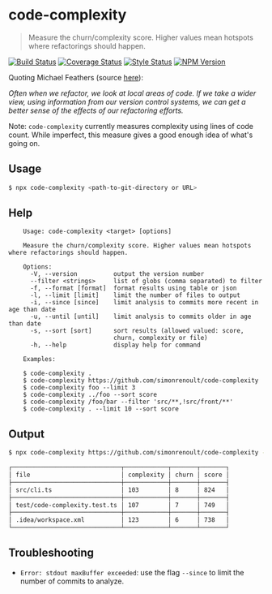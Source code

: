 # code-complexity

> Measure the churn/complexity score. Higher values mean hotspots where
> refactorings should happen.

[![Build Status][travis-image]][travis-url]
[![Coverage Status][coverage-image]][coverage-url]
[![Style Status][style-image]][style-url]
[![NPM Version][npm-image]][npm-url]

Quoting Michael Feathers (source [here][michael-feathers-source]):

*Often when we refactor, we look at local areas of code. If we take a wider
view, using information from our version control systems, we can get a better
sense of the effects of our refactoring efforts.*


Note: `code-complexity` currently measures complexity using lines of code count.
While imperfect, this measure gives a good enough idea of what's going on.

## Usage

```sh
$ npx code-complexity <path-to-git-directory or URL>
```

## Help

```text
    Usage: code-complexity <target> [options]

    Measure the churn/complexity score. Higher values mean hotspots where refactorings should happen.

    Options:
      -V, --version          output the version number
      --filter <strings>     list of globs (comma separated) to filter
      -f, --format [format]  format results using table or json
      -l, --limit [limit]    limit the number of files to output
      -i, --since [since]    limit analysis to commits more recent in age than date
      -u, --until [until]    limit analysis to commits older in age than date
      -s, --sort [sort]      sort results (allowed valued: score,
                             churn, complexity or file)
      -h, --help             display help for command

    Examples:

    $ code-complexity .
    $ code-complexity https://github.com/simonrenoult/code-complexity
    $ code-complexity foo --limit 3
    $ code-complexity ../foo --sort score
    $ code-complexity /foo/bar --filter 'src/**,!src/front/**'
    $ code-complexity . --limit 10 --sort score
```

## Output

```sh
$ npx code-complexity https://github.com/simonrenoult/code-complexity --sort=score --limit=3

┌──────────────────────────────┬────────────┬───────┬───────┐
│ file                         │ complexity │ churn │ score │
├──────────────────────────────┼────────────┼───────┼───────┤
│ src/cli.ts                   │ 103        │ 8     │ 824   │
├──────────────────────────────┼────────────┼───────┼───────┤
│ test/code-complexity.test.ts │ 107        │ 7     │ 749   │
├──────────────────────────────┼────────────┼───────┼───────┤
│ .idea/workspace.xml          │ 123        │ 6     │ 738   │
└──────────────────────────────┴────────────┴───────┴───────┘
```

## Troubleshooting

+ `Error: stdout maxBuffer exceeded`: use the flag `--since` to limit the number of commits to analyze.

[michael-feathers-source]:https://www.stickyminds.com/article/getting-empirical-about-refactoring
[travis-image]:https://img.shields.io/travis/simonrenoult/code-complexity/master.svg?style=flat-square
[travis-url]: https://travis-ci.org/simonrenoult/code-complexity
[style-image]: https://img.shields.io/badge/code_style-prettier-ff69b4.svg?style=flat-square
[style-url]: https://prettier.io/
[coverage-image]: https://img.shields.io/codecov/c/github/simonrenoult/code-complexity.svg?style=flat-square
[coverage-url]: https://codecov.io/gh/simonrenoult/code-complexity/branch/master
[npm-image]: https://img.shields.io/npm/v/code-complexity.svg?style=flat-square
[npm-url]: https://www.npmjs.com/package/code-complexity
